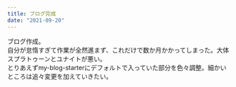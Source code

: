 ```yaml
---
title: ブログ完成
date: "2021-09-20"
---
```

ブログ作成。  
自分が怠惰すぎて作業が全然進まず、これだけで数か月かかってしまった。大体スプラトゥーンとユナイトが悪い。  
とりあえずmy-blog-starterにデフォルトで入っていた部分を色々調整。細かいところは追々変更を加えていきたい。
